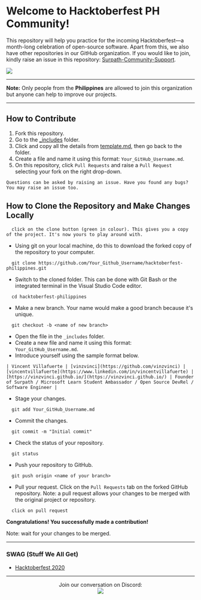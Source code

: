 # Welcome to Hacktoberfest PH Community! 
This repository will help you practice for the incoming Hacktoberfest—a month-long celebration of open-source software. Apart from this, we also have other repositories in our GitHub organization. If you would like to join, kindly raise an issue in this repository: <a href="https://github.com/Surpath-Community/Surpath-Community-Support">Surpath-Community-Support</a>.

<img src="https://user-images.githubusercontent.com/73097560/102705814-8b1fb180-42c6-11eb-89ec-a74cb17f84dc.png">

<hr>

**Note:** Only people from the **Philippines** are allowed to join this organization but anyone can help to improve our projects.
<hr>

## How to Contribute
1. Fork this repository.
2. Go to the <a href="https://github.com/surpathcommunity/surpath-member-info/tree/main/_includes">_includes</a> folder.
3. Click and copy all the details from <a href="https://github.com/surpathcommunity/hacktoberfest-philippines/edit/main/_includes/template.md">template.md</a>, then go back to the folder. 
4. Create a file and name it using this format: `Your_GitHub_Username.md`.
5. On this repository, click `Pull Requests` and raise a `Pull Request` selecting your fork on the right drop-down.

```
Questions can be asked by raising an issue. Have you found any bugs? You may raise an issue too.
```

## How to Clone the Repository and Make Changes Locally<br />

```
  click on the clone button (green in colour). This gives you a copy of the project. It's now yours to play around with.
```

- Using git on your local machine, do this to download the forked copy of the repository to your computer.

```
  git clone https://github.com/Your_Github_Username/hacktoberfest-philippines.git
```

- Switch to the cloned folder. This can be done with Git Bash or the integrated terminal in the Visual Studio Code editor.

```
  cd hacktoberfest-philippines
```

- Make a new branch. Your name would make a good branch because it's unique.

```
  git checkout -b <name of new branch>
```

- Open the file in the `_includes` folder.
- Create a new file and name it using this format: `Your_GitHub_Username.md`.
- Introduce yourself using the sample format below.
```
| Vincent Villafuerte | [vinzvinci](https://github.com/vinzvinci) | [vincentvillafuerte](https://www.linkedin.com/in/vincentvillafuerte) | [https://vinzvinci.github.io/](https://vinzvinci.github.io/) | Founder of Surpath / Microsoft Learn Student Ambassador / Open Source DevRel / Software Engineer |
```

- Stage your changes.

```
  git add Your_GitHub_Username.md
```

- Commit the changes.

```
  git commit -m "Initial commit"
```

- Check the status of your repository.<br />

```
  git status
```
- Push your repository to GitHub.<br />

```
  git push origin <name of your branch>
```

- Pull your request. Click on the `Pull Requests` tab on the forked GitHub repository. Note: a pull request allows your changes to be merged with the original project or repository.<br />

```
  click on pull request
```

**Congratulations! You successfully made a contribution!**

Note: wait for your changes to be merged.

<hr />

### SWAG (Stuff We All Get)
- <a href="https://github.com/surpathcommunity/hacktoberfest-philippines/issues/9">Hacktoberfest 2020</a>

<hr />

<p align="center">Join our conversation on Discord: <br>
  <a href="https://discord.com/invite/RATJsSGM9d">
    <img src="https://img.shields.io/discord/790101969413865472?logo=discord&style=for-the-badge" />
  </a>
</p>
